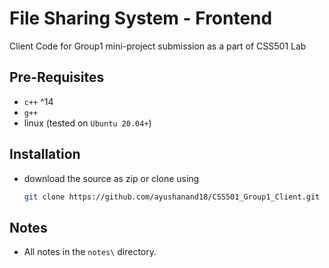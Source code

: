# File Sharing System - Frontend
Client Code for Group1 mini-project submission as a part of CSS501 Lab

## Pre-Requisites
* `c++` ^14
* `g++`
* linux (tested on `Ubuntu 20.04+`)

## Installation
* download the source as zip or clone using 
    ```sh
    git clone https://github.com/ayushanand18/CSS501_Group1_Client.git
    ```

## Notes
* All notes in the `notes\` directory.

